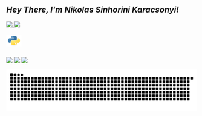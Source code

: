## *Hey There, I'm Nikolas Sinhorini Karacsonyi!*

  <a href="https://github.com/nikolaskaracsonyi">
  <img height="180em" src="https://github-readme-stats.vercel.app/api?username=nikolaskaracsonyi&&show_icons=true&title_color=ffffff&icon_color=8B0000&text_color=ffffff&bg_color=000000"/>
  <img height="180em" src="https://github-readme-stats.vercel.app/api/top-langs/?username=nikolaskaracsonyi&layout=compact&langs_count=7&title_color=8B0000&icon_color=8B0000&text_color=ffffff&bg_color=000000"/>
</div>
<div style="display: inline_block"><br>
  <img align="center" alt="Nikolas-Python" height="30" width="40" src="https://raw.githubusercontent.com/devicons/devicon/master/icons/python/python-original.svg">
</div>
  
##
  
<div>
  <a href="https://www.linkedin.com/in/nikolaskaracsonyi/" target="_blank"><img src="https://img.shields.io/badge/-LinkedIn-%230077B5?style=for-the-badge&logo=linkedin&logoColor=white" target="_blank"></a>
  <a href = "mailto:nikolas.karacsonyi@hotmail.com"><img src="https://img.shields.io/badge/-Gmail-%23333?style=for-the-badge&logo=gmail&logoColor=white" target="_blank"></a>
  <a href="https://instagram.com/nikolaskaracsonyi/" target="_blank"><img src="https://img.shields.io/badge/-Instagram-%23E4405F?style=for-the-badge&logo=instagram&logoColor=white" target="_blank"></a>
  
  ![Snake animation](https://github.com/nikolaskaracsonyi/nikolaskaracsonyi/blob/output/github-contribution-grid-snake.svg)
 
</div>
